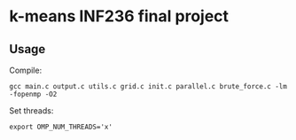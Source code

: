 # k-means INF236 final project

## Usage

Compile:
```
gcc main.c output.c utils.c grid.c init.c parallel.c brute_force.c -lm -fopenmp -O2
```

Set threads:
```
export OMP_NUM_THREADS='x'
```
